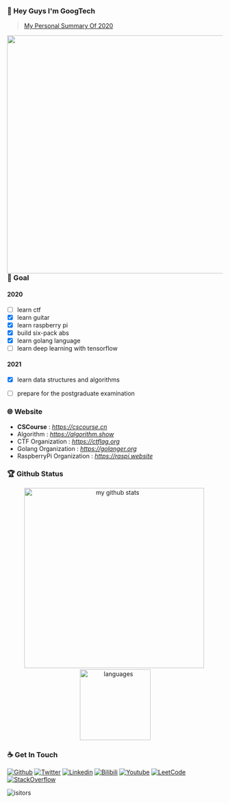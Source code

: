 ### 👋 Hey Guys I'm GoogTech
> [My Personal Summary Of 2020](https://googtech.io/2020/11/26/嘿集美们-好久不见想我了嘛/)

<img align='right' src='https://algorithm.show/namecard.png' width='555'>
<!-- <img align='right' src='https://media.giphy.com/media/d1DVd87uM1xJip8gUv/giphy.gif' width='280'> -->
<!-- <img align='right' src='https://user-images.githubusercontent.com/5713670/87202985-820dcb80-c2b6-11ea-9f56-7ec461c497c3.gif' width='250"'> -->
<!--<img align='right' src="https://media.giphy.com/media/M9gbBd9nbDrOTu1Mqx/giphy.gif" width="230">-->


### 🔭 Goal
#### 2020
* [ ] learn ctf 
* [x] learn guitar 
* [x] learn raspberry pi 
* [x] build six-pack abs 
* [x] learn golang language 
* [ ] learn deep learning with tensorflow

#### 2021
* [x] learn data structures and algorithms
* [ ] prepare for the postgraduate examination


### 🌐 Website
* **CSCourse** : *https://cscourse.cn*
* Algorithm : *https://algorithm.show*
* CTF Organization : *https://ctflag.org*
* Golang Organization : *https://golanger.org*
* RaspberryPi Organization : *https://raspi.website*


### 🏆 Github Status
<!-- 
<a href="">
    <p align="center">
        <img src="https://github-profile-trophy.vercel.app/?username=GoogTech"/>
    </p>
</a>
-->

<!-- My GitHub stats with buefy theme ❤️, refer to: https://github.com/Arshiamidos/arshiamidos -->
<!-- <a align="center" href="">  -->

<p align="center">
<img src="https://github-readme-stats.vercel.app/api?username=GoogTech&show_icons=true" alt="my github stats" width="420"/>&nbsp;
  <img src="https://github-readme-stats.vercel.app/api/top-langs/?username=GoogTech&layout=compact" alt="languages" height="165">
</p>


### ☕ Get In Touch
[![Github](https://img.shields.io/badge/-Github-000?style=flat&logo=Github&logoColor=white)](https://github.com/GoogTech)
[![Twitter](https://img.shields.io/badge/-Twitter-blue?style=flat&logo=Twitter&logoColor=white)](https://twitter.com/ishacker_net)
[![Linkedin](https://img.shields.io/badge/-Linkedin-FCA121?style=flat&logo=Linkedin&logoColor=white)](https://www.linkedin.cn/in/googtech)
[![Bilibili](https://img.shields.io/badge/-Bilibili-c13584?style=flat&labelColor=c13584&logo=instagram&logoColor=white)](https://space.bilibili.com/364361791)
[![Youtube](https://img.shields.io/badge/-Youtube-pink?style=flat&logo=Youtube&logoColor=white)](https://www.youtube.com/channel/UCQ2-QI7IYSSX2tpOjmjBatw)
[![LeetCode](https://img.shields.io/badge/-LeetCode-c14438?style=flat&logo=leetCode&link=https://github.com/hritik5102)](https://leetcode-cn.com/u/googtech/)
[![StackOverflow](https://img.shields.io/badge/-StackOverflow-cyan?style=flat&logo=StackOverflow&logoColor=white)](https://stackoverflow.com/users/story/13689597)


![isitors](https://visitor-badge.glitch.me/badge?page_id=GoogTech.GoogTech)
